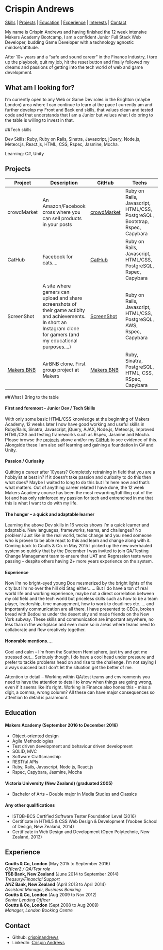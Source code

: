 # Crispin Andrews
[Skills](#what-i-bring-to-the-table) | [Projects](#projects) | [Education](#education) | [Experience](#experience) | [Interests](#interests) | [Contact](#contact)My name is Crispin Andrews and having finished the 12 week intensive Makers Academy Bootcamp, I am a confident Junior Full Stack Web Developer, budding Game Developer with a technology agnostic mindset/attitude.After 10+ years and a “safe and sound career” in the Finance Industry, I tore up the playbook, quit my job, hit the reset button and finally followed my dreams and passions of getting into the tech world of web and game development.## What am I looking for?I’m currently open to any Web or Game Dev roles in the Brighton (maybe London) area where I can continue to learn at the pace I currently am and further develop my Front and Back end skills, that values clean and tested code and that understands that I am a Junior but values what I do bring to the table is willing to invest in that.##Tech skillsDev Skills: Ruby, Ruby on Rails, Sinatra, Javascript, jQuery, Node.js, Meteor.js, React.js, HTML, CSS, Rspec, Jasmine, Mocha.Learning: C#, Unity## ProjectsProject | Description | GitHub | Techs | Timeframe------- | ----------- | ------ | ----- | ---------crowdMarket | An Amazon/Facebook cross where you can sell products in your posts | [crowdMarket](https://github.com/crispinandrews/crowd_market) | Ruby on Rails, Javascript, HTML/CSS, PostgreSQL, Bootstrap, Rspec, Capybara | 4 people, 10 daysCatHub | Facebook for cats.... | [CatHub](https://github.com/crispinandrews/CatHub) | Ruby on Rails, Javascript, HTML/CSS, PostgreSQL, Rspec, Capybara | 6 people, 5 daysScreenShot | A site where gamers can upload and share screenshots of their game actibity and achievements. In short an Instagram clone for gamers (and my educational purposes....) | [ScreenShot](https://github.com/crispinandrews/instagram-challenge) | Ruby on Rails, Javascript, HTML/CSS, PostgreSQL, AWS, Rspec, Capybara | Solo, 2 days[Makers BNB](http://team3bnb.herokuapp.com) | AirBNB clone. First group project at Makers | [Makers BNB](https://github.com/crispinandrews/BNB) | Ruby, Sinatra, PostgreSQL, HTML, CSS, RSpec, Capybara | 4 people, 5 days##What I Bring to the table#### First and foremost - Junior Dev / Tech SkillsWith only some basic HTML/CSS knowledge at the beginning of Makers Academy, 12 weeks later I now have good working and useful skills in Ruby/Rails, Sinatra, Javascript, jQuery, AJAX, Node.js, Meteor.js, improved HTML/CSS and testing frameworks such as Rspec, Jasmine and Mocha. Please browse the [projects](#projects) above and/or my [GitHub](https://github.com/crispinandrews) to see evidence of this.Alongside these I am also self learning and gaining a foundation in C# and Unity.#### Passion / CuriosityQuitting a career after 10years? Completely retraining in field that you are a hobbyist at best in? If it doesn’t take passion and curiosity to do this then what does? Maybe I waited to long to do this but I’m here now and that’s what matters. Out of anything career related I have done, the 12 week Makers Academy course has been the most rewarding/fulfilling out of the lot and has only reinforced my passion for tech and entrenched in me that this is what I want to do with my life.#### The hunger – a quick and adaptable learnerLearning the above Dev skills in 16 weeks shows I’m a quick learner and adaptable. New languages, frameworks, teams, and challenges? No problem! Just like in the real world, techs change and you need someone who is proven to be able react to this and learn and change along with it. Coming back to Coutts & Co. in May 2015 I picked up the new overhauled system so quickly that by the December I was invited to join QA/Testing Change Management team to ensure that UAT and Regression tests were passing – despite others having 2+ more years experience on the system.#### ExperienceNow I’m no bright-eyed young Doe mesmerized by the bright lights of the city but I’m no over the hill old Stag either…… But I do have a ton of real world life and working experience, maybe not a direct correlation between my old field and the tech world but priceless skills such as how to be a team player, leadership, time management, how to work to deadlines etc….. and importantly communication are all there. I have presented to CEOs, broken bread with Bedouins under the desert sky and made friends on the New York subway. These skills and communication are important anywhere, no less than in the workplace and even more so in areas where teams need to collaborate and flow creatively together.#### Honorable mentions….Cool and calm – I’m from the Southern Hemisphere, just try and get me stressed out… Seriously though, I do have a cool head under pressure and prefer to tackle problems head on and rise to the challenge. I’m not saying I always succeed but I don’t let the situation get the better of me.Attention to detail – Working within QA/test teams and environments you need to have the attention to detail to know when things are going wrong, even if it seems like it’s right. Working in Finance also hones this - miss a digit, a comma, wrong column? All these can have major consequences so attention to detail is paramount.## Education#### Makers Academy (September 2016 to December 2016)- Object-oriented design- Agile Methodologies- Test driven development and behaviour driven development- SOLID, MVC- Software Craftsmanship- RESTful APIs- Ruby, Rails, Javascript, Node.js, React.js- Rspec, Capybara, Jasmine, Mocha#### Victoria University (New Zealand) (graduated 2005)- Bachelor of Arts – Double major in Media Studies and Classics#### Any other qualifications- ISTQB-BCS Certified Software Tester Foundation Level (2016)- Certificate in HTML5 & CSS Web Design & Development (Yoobee School of Design, New Zealand, 2014)- Certificate in Web Design and Development (Open Polytechnic, New Zealand, 2013)## Experience**Coutts & Co, London** (May 2015 to September 2016)    *Officer2 / QA/Test role*  **TSB Bank, New Zealand** (June 2014 to September 2014)   *Treasury/Financial Support*  **ANZ Bank, New Zealand** (April 2013 to April 2014)    *Assistant Manager, Business Banking*  **Coutts & Co, London** (Aug 2009 to Nov 2012)    *Senior Lending Officer*  **Coutts & Co, London** (Sept 2008 to Aug 2009)    *Manager, London Booking Centre*  ## Contact- Github: [crispinandrews](https://github.com/crispinandrews)- LinkedIn: [Crispin Andrews](https://uk.linkedin.com/in/crispin-andrews-9992b388)
